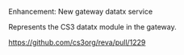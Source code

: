 Enhancement: New gateway datatx service

Represents the CS3 datatx module in the gateway.

https://github.com/cs3org/reva/pull/1229